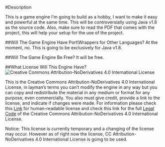 #Description

This is a game engine I'm going to build as a hobby, I want to make it easy and powerful at the same time. This will be controversially using Java v1.8 as the source code. Also, make sure to read the PDF that comes with the project, this will help your setup for the use of the project.

##Will The Game Engine Have Port\Wrappers for Other Languages?
At the moment, no. This is going to be exclusively for Java v1.8.

##Will The Game Engine Be Free?
It will be free.

##What License Will This Engine Have?
![Creative Commons Attribution-NoDerivatives 4.0 International License](https://i.creativecommons.org/l/by-nd/4.0/88x31.png "Creative Commons Attribution-NoDerivatives 4.0 International License")

This is the Creative Commons Attribution-NoDerivatives 4.0 International License, in layman’s terms you can’t modify the engine in any way but you can copy and redistribute the material in any medium or format for any purpose, even commercially. You also must give credit, provide a link to the license, and indicate if changes were made. For information please check this [Link](http://creativecommons.org/licenses/by-nd/4.0/ "Link") for human-readable license and check this link for the full [Legal Code](http://creativecommons.org/licenses/by-nd/4.0/legalcode "Link") of the Creative Commons Attribution-NoDerivatives 4.0 International License.

Notice: This license is currently temporary and a changing of the license may occur. However as of right now the license, CC Attribution-NoDerivatives 4.0 International License is going to be used.
